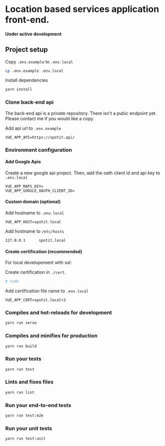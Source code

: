 # Location based services application front-end.

#### Under active development

## Project setup
Copy `.env.example` to `.env.local`
```bash
cp .env.example .env.local
```

Install dependencies
```bash
yarn install
```

### Clone back-end api
The back-end api is a private repository. There isn't a pubic endpoint yet. Please contact me if you would like a copy.

Add api url to `.env.example`

```
VUE_APP_API=https://spotit.api/
```

### Environment configuration

#### Add Google Apis
Create a new google api project. Then, add the oath client id and api key to `.env.local`
```
VUE_APP_MAPS_KEY=
VUE_APP_GOOGLE_OAUTH_CLIENT_ID=
```

#### Custom domain (optional)
Add hostname to `.env.local`
```
VUE_APP_HOST=spotit.local
```

Add hostname to `/etc/hosts`
```
127.0.0.1	   spotit.local
```


#### Create certification (recommended)
For local developement with ssl:

Create certification in `./cert`.
```bash
# todo
```

Add certification file name to `.env.local`

```
VUE_APP_CERT=spotit.local+3
```

### Compiles and hot-reloads for development

```bash
yarn run serve
```

### Compiles and minifies for production

```bash
yarn run build
```

### Run your tests

```bash
yarn run test
```

### Lints and fixes files

```bash
yarn run lint
```

### Run your end-to-end tests

```bash
yarn run test:e2e
```

### Run your unit tests

```bash
yarn run test:unit
```



